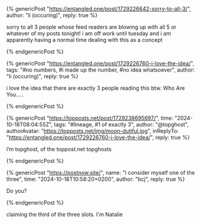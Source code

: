 
{% genericPost "https://entangled.one/post/1729226642-sorry-to-all-3/",
    author: "li (occuring)",
    reply: true %}
  <p>
    sorry to all 3 people whose feed readers are blowing up with all 5 or
    whatever of my posts tonight! i am off work until tuesday and i am
    apparently having a normal time dealing with this as a concept
  </p>
{% endgenericPost %}

{% genericPost "https://entangled.one/post/1729226760-i-love-the-idea/",
    tags: "#no numbers, #i made up the number, #no idea whatsoever",
    author: "li (occuring)",
    reply: true %}
  <p>
    i love the idea that there are exactly 3 people reading this btw. Who Are
    You.....
  </p>
{% endgenericPost %}

{% genericPost "https://topposts.net/post/1729238695697/",
    time: "2024-10-18T08:04:55Z",
    tags: "#lineage, #1 of exactly 3",
    author: "@topghost",
    authorAvatar: "https://topposts.net/img/moon-dutiful.jpg",
    inReplyTo: "https://entangled.one/post/1729226760-i-love-the-idea/",
    reply: true %}
  <p>I’m topghost, of the toppost.net topghosts</p>
{% endgenericPost %}

{% genericPost "https://postnow.site/",
    name: "I consider myself one of the three",
    time: "2024-10-18T10:58:20+0200",
    author: "bcj",
    reply: true %}
  <p>Do you?</p>
{% endgenericPost %}

claiming the third of the three slots. I'm Natalie
